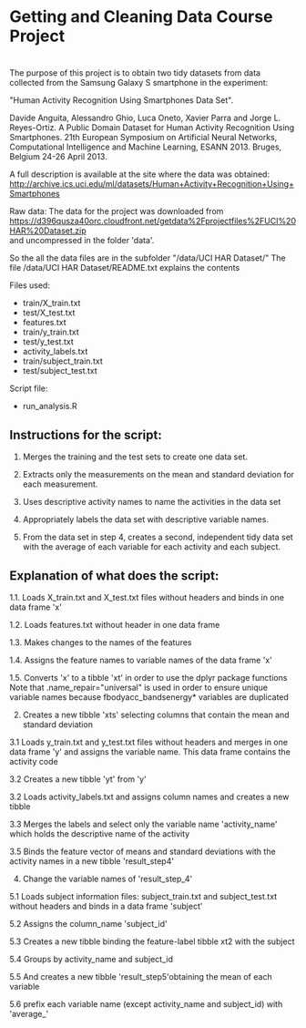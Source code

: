 # 
# Getting and Cleaning Data Course Project
# 
The purpose of this project is to obtain two tidy datasets from data collected
from the Samsung Galaxy S smartphone in the experiment:

"Human Activity Recognition Using Smartphones Data Set".

Davide Anguita, Alessandro Ghio, Luca Oneto, Xavier Parra and Jorge L. 
Reyes-Ortiz. A Public Domain Dataset for Human Activity Recognition Using 
Smartphones. 21th European Symposium on Artificial Neural Networks, 
Computational Intelligence and Machine Learning, ESANN 2013. 
Bruges, Belgium 24-26 April 2013.

A full description is available at the site where the data was obtained: 
http://archive.ics.uci.edu/ml/datasets/Human+Activity+Recognition+Using+Smartphones 

Raw data:
The data for the project was downloaded from  https://d396qusza40orc.cloudfront.net/getdata%2Fprojectfiles%2FUCI%20HAR%20Dataset.zip  
and uncompressed in the folder 'data'.

So the all the data files are in the subfolder "/data/UCI HAR Dataset/"
The file /data/UCI HAR Dataset/README.txt explains the contents

Files used:
- train/X_train.txt
- test/X_test.txt
- features.txt
- train/y_train.txt
- test/y_test.txt
- activity_labels.txt
- train/subject_train.txt
- test/subject_test.txt

Script file:
- run_analysis.R

Instructions for the script:
----------------------------
1. Merges the training and the test sets to create one data set.

2. Extracts only the measurements on the mean and standard deviation for each measurement. 

3. Uses descriptive activity names to name the activities in the data set

4. Appropriately labels the data set with descriptive variable names. 

5. From the data set in step 4, creates a second, independent tidy data set with the average of each variable for each activity and each subject.

Explanation of what does the script:
------------------------------------
1.1. Loads X_train.txt and X_test.txt files without headers 
   and binds in one data frame 'x'
   
1.2. Loads features.txt without header in one data frame

1.3. Makes changes to the names of the features

1.4. Assigns the feature names to variable names of the data frame 'x'

1.5. Converts 'x' to a tibble 'xt' in order to use the dplyr package functions
   Note that .name_repair="universal" is used in order to ensure unique
   variable names because fbodyacc_bandsenergy* variables are duplicated
   
2. Creates a new tibble 'xts' selecting columns that contain the mean 
   and standard deviation
   
3.1 Loads y_train.txt and y_test.txt files without headers 
   and merges in one data frame 'y' and assigns the variable name.
   This data frame contains the activity code 
   
3.2 Creates a new tibble 'yt' from 'y'

3.2 Loads activity_labels.txt and assigns column names and creates a new tibble

3.3 Merges the labels and select only the variable name 'activity_name' which
    holds the descriptive name of the activity 
    
3.5 Binds the feature vector of means and standard deviations with the activity
   names in a new tibble 'result_step4'
   
4. Change the variable names of 'result_step_4'

5.1 Loads subject information files: subject_train.txt and subject_test.txt
    without headers and binds in a data frame 'subject'
    
5.2 Assigns the column_name 'subject_id'

5.3 Creates a new tibble binding the feature-label tibble xt2 with the subject

5.4 Groups by activity_name and subject_id

5.5 And creates a new tibble 'result_step5'obtaining the mean of each variable

5.6 prefix each variable name (except activity_name and subject_id) 
with 'average_'
